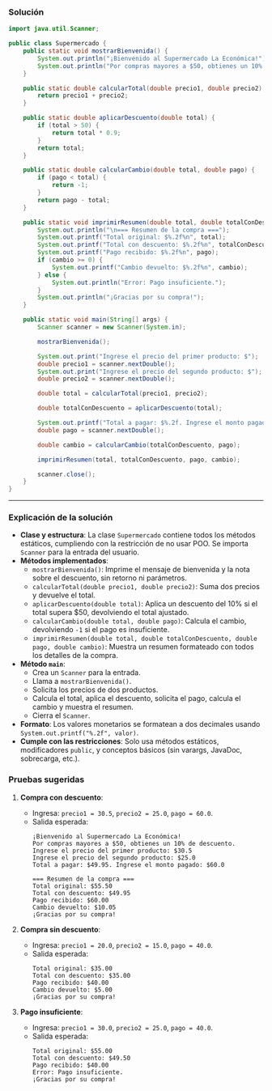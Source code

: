 ### **Solución**

```java
import java.util.Scanner;

public class Supermercado {
    public static void mostrarBienvenida() {
        System.out.println("¡Bienvenido al Supermercado La Económica!");
        System.out.println("Por compras mayores a $50, obtienes un 10% de descuento.");
    }

    public static double calcularTotal(double precio1, double precio2) {
        return precio1 + precio2;
    }

    public static double aplicarDescuento(double total) {
        if (total > 50) {
            return total * 0.9;
        }
        return total;
    }

    public static double calcularCambio(double total, double pago) {
        if (pago < total) {
            return -1;
        }
        return pago - total;
    }

    public static void imprimirResumen(double total, double totalConDescuento, double pago, double cambio) {
        System.out.println("\n=== Resumen de la compra ===");
        System.out.printf("Total original: $%.2f%n", total);
        System.out.printf("Total con descuento: $%.2f%n", totalConDescuento);
        System.out.printf("Pago recibido: $%.2f%n", pago);
        if (cambio >= 0) {
            System.out.printf("Cambio devuelto: $%.2f%n", cambio);
        } else {
            System.out.println("Error: Pago insuficiente.");
        }
        System.out.println("¡Gracias por su compra!");
    }

    public static void main(String[] args) {
        Scanner scanner = new Scanner(System.in);

        mostrarBienvenida();

        System.out.print("Ingrese el precio del primer producto: $");
        double precio1 = scanner.nextDouble();
        System.out.print("Ingrese el precio del segundo producto: $");
        double precio2 = scanner.nextDouble();

        double total = calcularTotal(precio1, precio2);

        double totalConDescuento = aplicarDescuento(total);

        System.out.printf("Total a pagar: $%.2f. Ingrese el monto pagado: $", totalConDescuento);
        double pago = scanner.nextDouble();

        double cambio = calcularCambio(totalConDescuento, pago);

        imprimirResumen(total, totalConDescuento, pago, cambio);

        scanner.close();
    }
}
```

---

### **Explicación de la solución**
- **Clase y estructura**: La clase `Supermercado` contiene todos los métodos estáticos, cumpliendo con la restricción de no usar POO. Se importa `Scanner` para la entrada del usuario.
- **Métodos implementados**:
  - `mostrarBienvenida()`: Imprime el mensaje de bienvenida y la nota sobre el descuento, sin retorno ni parámetros.
  - `calcularTotal(double precio1, double precio2)`: Suma dos precios y devuelve el total.
  - `aplicarDescuento(double total)`: Aplica un descuento del 10% si el total supera $50, devolviendo el total ajustado.
  - `calcularCambio(double total, double pago)`: Calcula el cambio, devolviendo `-1` si el pago es insuficiente.
  - `imprimirResumen(double total, double totalConDescuento, double pago, double cambio)`: Muestra un resumen formateado con todos los detalles de la compra.
- **Método `main`**: 
  - Crea un `Scanner` para la entrada.
  - Llama a `mostrarBienvenida()`.
  - Solicita los precios de dos productos.
  - Calcula el total, aplica el descuento, solicita el pago, calcula el cambio y muestra el resumen.
  - Cierra el `Scanner`.
- **Formato**: Los valores monetarios se formatean a dos decimales usando `System.out.printf("%.2f", valor)`.
- **Cumple con las restricciones**: Solo usa métodos estáticos, modificadores `public`, y conceptos básicos (sin varargs, JavaDoc, sobrecarga, etc.).

### **Pruebas sugeridas**
1. **Compra con descuento**:
   - Ingresa: `precio1 = 30.5`, `precio2 = 25.0`, `pago = 60.0`.
   - Salida esperada:
     ```
     ¡Bienvenido al Supermercado La Económica!
     Por compras mayores a $50, obtienes un 10% de descuento.
     Ingrese el precio del primer producto: $30.5
     Ingrese el precio del segundo producto: $25.0
     Total a pagar: $49.95. Ingrese el monto pagado: $60.0

     === Resumen de la compra ===
     Total original: $55.50
     Total con descuento: $49.95
     Pago recibido: $60.00
     Cambio devuelto: $10.05
     ¡Gracias por su compra!
     ```

2. **Compra sin descuento**:
   - Ingresa: `precio1 = 20.0`, `precio2 = 15.0`, `pago = 40.0`.
   - Salida esperada:
     ```
     Total original: $35.00
     Total con descuento: $35.00
     Pago recibido: $40.00
     Cambio devuelto: $5.00
     ¡Gracias por su compra!
     ```

3. **Pago insuficiente**:
   - Ingresa: `precio1 = 30.0`, `precio2 = 25.0`, `pago = 40.0`.
   - Salida esperada:
     ```
     Total original: $55.00
     Total con descuento: $49.50
     Pago recibido: $40.00
     Error: Pago insuficiente.
     ¡Gracias por su compra!
     ```
